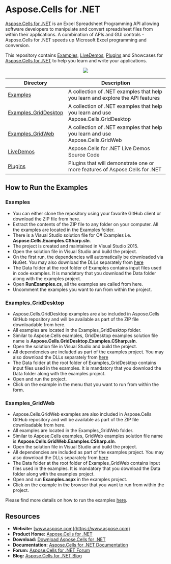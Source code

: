 # Aspose.Cells for .NET

[Aspose.Cells for .NET](https://products.aspose.com/cells/net) is an Excel Spreadsheet Programming API allowing software developers to manipulate and convert spreadsheet files from within their applications. A combination of APIs and GUI controls - Aspose.Cells for .NET speeds up Microsoft Excel programming and conversion.

This repository contains [Examples](Examples), [LiveDemos](LiveDemos), [Plugins](Plugins) and Showcases for [Aspose.Cells for .NET](https://products.aspose.com/cells/net) to help you learn and write your applications.

<p align="center">
  <a title="Download ZIP" href="https://github.com/aspose-cells/Aspose.Cells-for-.NET/archive/master.zip">
    <img src="http://i.imgur.com/hwNhrGZ.png" />
  </a>
</p>
 

Directory | Description
--------- | -----------
[Examples](Examples)  | A collection of .NET examples that help you learn and explore the API features
[Examples_GridDesktop](Examples_GridDesktop)  | A collection of .NET examples that help you learn and use Aspose.Cells.GridDesktop
[Examples_GridWeb](Examples_GridWeb)  | A collection of .NET examples that help you learn and use Aspose.Cells.GridWeb
[LiveDemos](LiveDemos)  | Aspose.Cells for .NET Live Demos Source Code
[Plugins](Plugins)  | Plugins that will demonstrate one or more features of Aspose.Cells for .NET

## How to Run the Examples

### Examples

* You can either clone the repository using your favorite GitHub client or download the ZIP file from here.
* Extract the contents of the ZIP file to any folder on your computer. All the examples are located in the Examples folder.
* There is a Visual Studio solution file for C# Examples i.e. **Aspose.Cells.Examples.CSharp.sln**.
* The project is created and maintained in Visual Studio 2015.
* Open the solution file in Visual Studio and build the project.
* On the first run, the dependencies will automatically be downloaded via NuGet. You may also download the DLLs separately from [here](https://downloads.aspose.com/cells/net)
* The Data folder at the root folder of Examples contains input files used in code examples. It is mandatory that you download the Data folder along with the examples project.
* Open **RunExamples.cs**, all the examples are called from here.
* Uncomment the examples you want to run from within the project.

### Examples_GridDesktop

* Aspose.Cells.GridDesktop examples are also included in Aspose.Cells GitHub repository and will be available as part of the ZIP file downloadable from here.
* All examples are located in the Examples_GridDesktop folder.
* Similar to Aspose.Cells examples, GridDesktop examples solution file name is **Aspose.Cells.GridDesktop.Examples.CSharp.sln**.
* Open the solution file in Visual Studio and build the project.
* All dependencies are included as part of the examples project. You may also download the DLLs separately from [here](https://downloads.aspose.com/cells/net)
* The Data folder at the root folder of Examples_GridDesktop contains input files used in the examples. It is mandatory that you download the Data folder along with the examples project.
* Open and run the project.
* Click on the example in the menu that you want to run from within the form.

### Examples_GridWeb

* Aspose.Cells.GridWeb examples are also included in Aspose.Cells GitHub repository and will be available as part of the ZIP file downloadable from here.
* All examples are located in the Examples_GridWeb folder.
* Similar to Aspose.Cells examples, GridWeb examples solution file name is **Aspose.Cells.GridWeb.Examples.CSharp.sln**.
* Open the solution file in Visual Studio and build the project.
* All dependencies are included as part of the examples project. You may also download the DLLs separately from [here](https://downloads.aspose.com/cells/net)
* The Data folder at the root folder of Examples_GridWeb contains input files used in the examples. It is mandatory that you download the Data folder along with the examples project.
* Open and run **Examples.aspx** in the examples project.
* Click on the example in the browser that you want to run from within the project.

Please find more details on how to run the examples [here](https://docs.aspose.com/display/cellsnet/How+to+Run+the+Examples).

## Resources

* **Website:** [www.aspose.com](https://www.aspose.com)
* **Product Home:** [Aspose.Cells for .NET](https://products.aspose.com/cells/net)
* **Download:** [Download Aspose.Cells for .NET](https://www.nuget.org/packages/Aspose.Cells)
* **Documentation:** [Aspose.Cells for .NET Documentation](https://docs.aspose.com//display/cellsnet/Home)
* **Forum:** [Aspose.Cells for .NET Forum](https://forum.aspose.com/c/cells)
* **Blog:** [Aspose.Cells for .NET Blog](https://blog.aspose.com/category/aspose-products/aspose-cells-product-family/)
